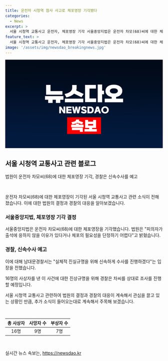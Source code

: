 ```yaml
---
title: 운전자 시청역 참사 사고로 체포영장 기각됐다
categories:
  - News
excerpt: >
  서울 시청역 교통사고 운전자, 체포영장 기각 서울중앙지법은 운전자 차모(68)씨에 대한 체포영장을 기각했다. 차씨는 사망 9명, 부상 7명을 낸 사고 운전자로 추돌 사고를 일으킨 뒤 병원에 입원 중이다. 경찰은 차씨를 조사해 급발진 주장과 역주행 도로 진술을 확인할 예정이다. 함께, 경찰은 신속한 수사를 통해 실체적 진실을 규명하겠다고 밝혔다.
feature_text: >
  서울 시청역 교통사고 운전자, 체포영장 기각 서울중앙지법은 운전자 차모(68)씨에 대한 체포영장을 기각했다. 차씨는 사망 9명, 부상 7명을 낸 사고 운전자로 추돌 사고를 일으킨 뒤 병원에 입원 중이다. 경찰은 차씨를 조사해 급발진 주장과 역주행 도로 진술을 확인할 예정이다. 함께, 경찰은 신속한 수사를 통해 실체적 진실을 규명하겠다고 밝혔다.
image: '/assets/img/newsdao_breakingnews.jpg'
---
```


<p><img src="/assets/img/newsdao_breakingnews.jpg" alt="cryptoinkorea 속보" /></p>

<h2 data-ke-size="size26">서울 시청역 교통사고 관련 블로그</h2>

<p>법원이 운전자 차모씨(68)에 대한 체포영장 기각, 경찰은 신속수사를 예고</p>

<p data-ke-size="size16">&nbsp;</p>

<p>운전자 차모씨(68)에 대한 체포영장이 기각된 서울 시청역 교통사고 관련 소식이 전해졌습니다. 이에 대한 법원의 결정과 경찰의 대응을 알아보겠습니다.</p>

<h3>서울중앙지법, 체포영장 기각 결정</h3>

<p>서울중앙지법은 운전자 차모씨(68)에 대한 체포영장을 기각했습니다. 법원은 "피의자가 출석에 응하지 않을 이유가 있다거나 체포의 필요성을 단정하기 어렵다"고 밝혔습니다.</p>

<h3>경찰, 신속수사 예고</h3>

<p>이에 대해 남대문경찰서는 "실체적 진실규명을 위해 신속하게 수사를 진행하겠다"는 입장을 전했습니다.</p>

<p>16명의 사상자를 낸 이 사건에 대한 진상규명을 위해 경찰은 차씨를 상대로 조사를 진행할 예정입니다.</p>

<p>서울 시청역 교통사고 관련하여 법원의 결정과 경찰의 대응이 계속해서 관심을 끌고 있는 상황인 만큼, 추가 소식이 들어오는대로 계속해서 주목해 보겠습니다.</p>

<p data-ke-size="size16">&nbsp;</p>

<table>
    <thead>
        <tr>
            <th style="text-align: center;">총 사상자</th>
            <th style="text-align: center;">사망자 수</th>
            <th style="text-align: center;">부상자 수</th>
        </tr>
    </thead>
    <tbody>
        <tr>
            <td style="text-align: center;">16명</td>
            <td style="text-align: center;">9명</td>
            <td style="text-align: center;">7명</td>
        </tr>
    </tbody>
</table>

<p data-ke-size="size16">&nbsp;</p>
실시간 뉴스 속보는, <a href="https://newsdao.kr" rel="dofollow">https://newsdao.kr</a>


